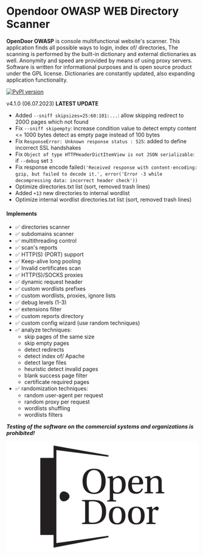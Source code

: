 Opendoor OWASP WEB Directory Scanner
=====================================

**OpenDoor OWASP** is console multifunctional website's scanner.
This application finds all possible ways to login, index of/ directories, 
The scanning is performed by the built-in dictionary and external dictionaries as well. Anonymity and speed are provided by means of using proxy servers.
Software is written for informational purposes and is open source product under the GPL license.
Dictionaries are constantly updated, also expanding application functionality.

[![PyPI version](https://badge.fury.io/py/opendoor.svg)](https://badge.fury.io/py/opendoor)

v4.1.0 (06.07.2023) **LATEST UPDATE**

-   Added `--sniff skipsizes=25:60:101:...`: allow skipping redirect to 200O pages which not found
-   Fix `--sniff skipempty`: increase condition value to detect empty content <= 1000 bytes detect as empty page instead of 100 bytes
-   Fix `ResponseError: Unknown response status : 525`: added to define incorrect SSL handshakes
-   Fix `Object of type HTTPHeaderDictItemView is not JSON serializable`: if `--debug` set `3`
-   Fix response encode failed`('Received response with content-encoding: gzip, but failed to decode it.', error('Error -3 while decompressing data: incorrect header check'))`
-   Optimize directories.txt list (sort, removed trash lines)
-   Added `+13` new directories to internal wordlist
-   Optimize internal wordlist directories.txt list (sort, removed trash lines)

#### Implements
- ✅ directories scanner
- ✅ subdomains scanner
- ✅ multithreading control
- ✅ scan's reports
- ✅ HTTP(S) (PORT) support
- ✅ Keep-alive long pooling
- ✅ Invalid certificates scan
- ✅ HTTP(S)/SOCKS proxies
- ✅ dynamic request header
- ✅ custom wordlists prefixes
- ✅ custom wordlists, proxies, ignore lists
- ✅ debug levels (1-3)
- ✅ extensions filter
- ✅ custom reports directory
- ✅ custom config wizard (use random techniques)
- ✅ analyze techniques:
    * skip pages of the same size
    * skip empty pages
    * detect redirects
    * detect index of/ Apache
    * detect large files
    * heuristic detect invalid pages
    * blank success page filter
    * certificate required pages
- ✅ randomization techniques:
    * random user-agent per request
    * random proxy per request
    * wordlists shuffling
    * wordlists filters


***Testing of the software on the commercial systems and organizations is prohibited!***

![Logo](img/open-door.png)